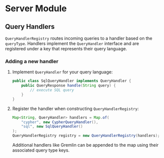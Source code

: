 # Server Module

## Query Handlers

`QueryHandlerRegistry` routes incoming queries to a handler based on the `queryType`.
Handlers implement the `QueryHandler` interface and are registered under a key that
represents their query language.

### Adding a new handler

1. Implement `QueryHandler` for your query language:
   ```java
   public class SqlQueryHandler implements QueryHandler {
       public QueryResponse handle(String query) {
           // execute SQL query
       }
   }
   ```
2. Register the handler when constructing `QueryHandlerRegistry`:
   ```java
   Map<String, QueryHandler> handlers = Map.of(
       "cypher", new CypherQueryHandler(),
       "sql", new SqlQueryHandler()
   );
   QueryHandlerRegistry registry = new QueryHandlerRegistry(handlers);
   ```
   Additional handlers like Gremlin can be appended to the map using their
   associated query type keys.
